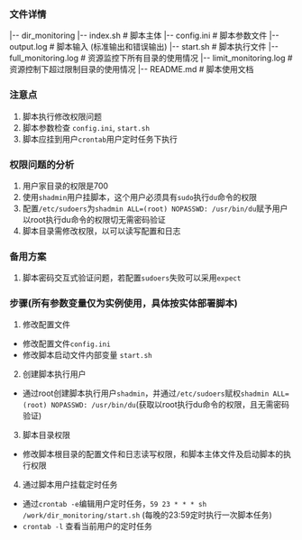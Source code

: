 ### 文件详情

|-- dir_monitoring
   |-- index.sh			# 脚本主体
   |-- config.ini		# 脚本参数文件
   |-- output.log		# 脚本输入 (标准输出和错误输出)
   |-- start.sh			# 脚本执行文件
   |-- full_monitoring.log	# 资源监控下所有目录的使用情况
   |-- limit_monitoring.log	# 资源控制下超过限制目录的使用情况
   |-- README.md		# 脚本使用文档


### 注意点

1. 脚本执行修改权限问题
2. 脚本参数检查 `config.ini`,  `start.sh`
3. 脚本应挂到用户`crontab`用户定时任务下执行


### 权限问题的分析

1. 用户家目录的权限是700
2. 使用`shadmin`用户挂脚本，这个用户必须具有`sudo`执行`du`命令的权限
3. 配置`/etc/sudoers`为`shadmin ALL=(root) NOPASSWD: /usr/bin/du`赋予用户以root执行du命令的权限切无需密码验证
4. 脚本目录需修改权限，以可以读写配置和日志


### 备用方案

1. 脚本密码交互式验证问题，若配置`sudoers`失败可以采用`expect`


### 步骤(所有参数变量仅为实例使用，具体按实体部署脚本)

1. 修改配置文件  

- 修改配置文件`config.ini`
- 修改脚本启动文件内部变量 `start.sh`


2. 创建脚本执行用户

- 通过root创建脚本执行用户`shadmin`，并通过`/etc/sudoers`赋权`shadmin ALL=(root) NOPASSWD: /usr/bin/du`(获取以root执行du命令的权限，且无需密码验证)


3. 脚本目录权限

- 修改脚本根目录的配置文件和日志读写权限，和脚本主体文件及启动脚本的执行权限


4. 通过脚本用户挂载定时任务

- 通过`crontab -e`编辑用户定时任务，`59 23 * * * sh /work/dir_monitoring/start.sh` (每晚的23:59定时执行一次脚本任务)
- `crontab -l` 查看当前用户的定时任务



